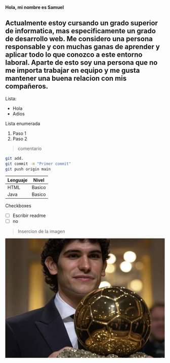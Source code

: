 **Hola, mi nombre es Samuel**
## Actualmente estoy cursando un grado superior de informatica, mas especificamente un grado de desarrollo web. Me considero una persona responsable y con muchas ganas de aprender y aplicar todo lo que conozco a este entorno laboral. Aparte de esto soy una persona que no me importa trabajar en equipo y me gusta mantener una buena relacion con mis compañeros.
Lista: 
- Hola
- Adios

Lista enumerada 
 1. Paso 1  
 2. Paso 2

> comentario

```bash
git add.
git commit -m "Primer commit"
git push origin main
```

| Lenguaje | Nivel |
|----------| ----- |
| HTML     | Basico |
| Java     | Basico |

Checkboxes 
- [ ] Escribir readme
- [ ] no

> Insercion de la imagen
<p> 
  <img src="vallejo-for-the-ballon-dor-v0-wf65iwh2ht0f1.png" >
  </p>
